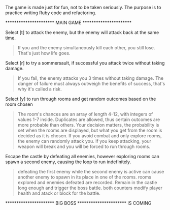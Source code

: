 The game is made just for fun, not to be taken seriously.
The purpose is to practice writing Ruby code and refactoring.

********************** MAIN GAME **********************

Select [t] to attack the enemy, but the enemy will attack back at the same time.
> If you and the enemy simultaneously kill each other, you still lose. That's just how life goes. 

Select [r] to try a sommersault, if successful you attack twice without taking damage.
> If you fail, the enemy attacks you 3 times without taking damage. The danger of failure must always outweigh the benefits of success, that's why it's called a risk.

Select [y] to run through rooms and get random outcomes based on the room chosen
> The room's chances are an array of length 4-12, with integers of values 1-7 inside. Duplicates are allowed, thus certain outcomes are more probable than others.
> Your decision matters, the probability is set when the rooms are displayed, but what you get from the room is decided as it is chosen.
> If you avoid combat and only explore rooms, the enemy can randomly attack you.
> If you keep attacking, your weapon will break and you will be forced to run through rooms.

Escape the castle by defeating all enemies, however exploring rooms can spawn a second enemy, causing the loop to run indefinitely.
> defeating the first enemy while the second enemy is active can cause another enemy to spawn in its place in one of the rooms.
> rooms explored and enemies defeated are recorded. Remain in the castle long enough and trigger the boss battle.
> both counters modify player health and atack or block for the battle.

********************** BIG BOSS **********************
IS COMING
